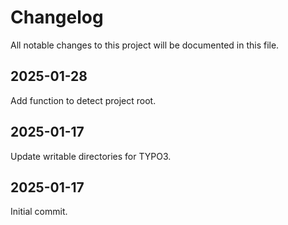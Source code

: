 # Changelog
All notable changes to this project will be documented in this file.

## 2025-01-28
Add function to detect project root.

## 2025-01-17
Update writable directories for TYPO3.

## 2025-01-17
Initial commit.
